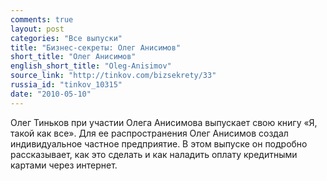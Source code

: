 ```yaml
---
comments: true
layout: post
categories: "Все выпуски"
title: "Бизнес-секреты: Олег Анисимов"
short_title: "Олег Анисимов"
english_short_title: "Oleg-Anisimov"
source_link: "http://tinkov.com/bizsekrety/33"
russia_id: "tinkov_10315"
date: "2010-05-10"
---
```

Олег Тиньков при участии Олега Анисимова выпускает свою книгу «Я, такой как все». Для ее распространения Олег Анисимов создал индивидуальное частное предприятие. В этом выпуске он подробно рассказывает, как это сделать и как наладить оплату кредитными картами через интернет.
